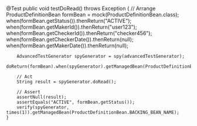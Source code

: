 @Test
    public void testDoRead() throws Exception {
        // Arrange
        ProductDefinitionBean formBean = mock(ProductDefinitionBean.class);
        when(formBean.getStatus()).thenReturn("ACTIVE");
        when(formBean.getMakerId()).thenReturn("user123");
        when(formBean.getCheckerId()).thenReturn("checker456");
        when(formBean.getCheckerDate()).thenReturn(null);
        when(formBean.getMakerDate()).thenReturn(null);
        
        AdvancedTestGenerator spyGenerator = spy(advancedTestGenerator);
        doReturn(formBean).when(spyGenerator).getManagedBean(ProductDefinitionBean.BACKING_BEAN_NAME);

        // Act
        String result = spyGenerator.doRead();

        // Assert
        assertNull(result);
        assertEquals("ACTIVE", formBean.getStatus());
        verify(spyGenerator, times(1)).getManagedBean(ProductDefinitionBean.BACKING_BEAN_NAME);
    }
